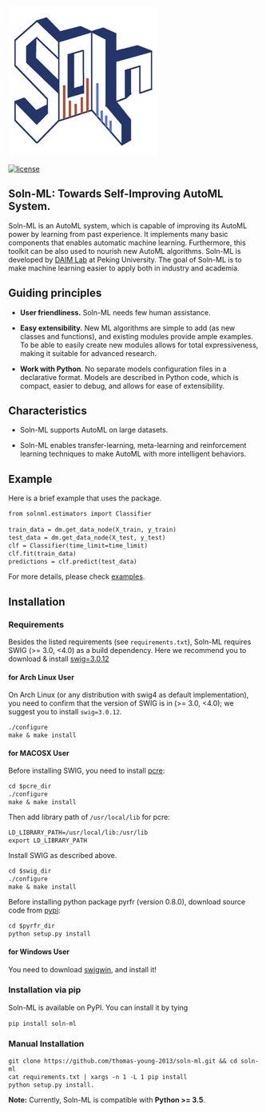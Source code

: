 ![](docs/logos/soln_ml_300.jpg)

[![license](https://img.shields.io/github/license/mashape/apistatus.svg?maxAge=2592000)](https://github.com/thomas-young-2013/automl-toolkit/blob/master/LICENSE)

## Soln-ML: Towards Self-Improving AutoML System.
Soln-ML is an AutoML system, which is capable of improving its AutoML power by learning from past experience.
It implements many basic components that enables automatic machine learning. 
Furthermore, this toolkit can be also used to nourish new AutoML algorithms.
Soln-ML is developed by <a href="http://net.pku.edu.cn/~cuibin/" target="_blank" rel="nofollow">DAIM Lab</a> at Peking University.
The goal of Soln-ML is to make machine learning easier to apply both in industry and academia.

## Guiding principles

- __User friendliness.__ Soln-ML needs few human assistance.

- __Easy extensibility.__ New ML algorithms are simple to add (as new classes and functions), and existing modules provide ample examples. To be able to easily create new modules allows for total expressiveness, making it suitable for advanced research.

- __Work with Python__. No separate models configuration files in a declarative format. Models are described in Python code, which is compact, easier to debug, and allows for ease of extensibility.

## Characteristics
- Soln-ML supports AutoML on large datasets.

- Soln-ML enables transfer-learning, meta-learning and reinforcement learning techniques to make AutoML with more intelligent behaviors.

## Example

Here is a brief example that uses the package.

```
from solnml.estimators import Classifier

train_data = dm.get_data_node(X_train, y_train)
test_data = dm.get_data_node(X_test, y_test)
clf = Classifier(time_limit=time_limit)
clf.fit(train_data)
predictions = clf.predict(test_data)
```

For more details, please check [examples](https://github.com/thomas-young-2013/automl-toolkit/tree/master/examples).

## Installation

### Requirements

Besides the listed requirements (see `requirements.txt`), Soln-ML requires SWIG (>= 3.0, <4.0) as a build dependency. 
Here we recommend you to download & install [swig=3.0.12](https://sourceforge.net/projects/swig/files/swig/swig-3.0.12/)

#### for Arch Linux User
On Arch Linux (or any distribution with swig4 as default implementation), you need to confirm that the version of SWIG is in (>= 3.0, <4.0); 
we suggest you to install `swig=3.0.12`.

```
./configure
make & make install
```

#### for MACOSX User
Before installing SWIG, you need to install [pcre](https://sourceforge.net/projects/pcre/files/pcre/8.44/):
```
cd $pcre_dir
./configure
make & make install
```

Then add library path of `/usr/local/lib` for pcre:
```
LD_LIBRARY_PATH=/usr/local/lib:/usr/lib
export LD_LIBRARY_PATH
```

Install SWIG as described above.
```
cd $swig_dir
./configure
make & make install
```

Before installing python package pyrfr (version 0.8.0), download source code from [pypi](https://pypi.org/project/pyrfr/#files):
```
cd $pyrfr_dir
python setup.py install
```

#### for Windows User
You need to download [swigwin](https://sourceforge.net/projects/swig/files/swigwin/swigwin-3.0.12/), and install it!

### Installation via pip

Soln-ML is available on PyPI. You can install it by tying

```pip install soln-ml```

### Manual Installation

```
git clone https://github.com/thomas-young-2013/soln-ml.git && cd soln-ml
cat requirements.txt | xargs -n 1 -L 1 pip install
python setup.py install.
```

**Note:** Currently, Soln-ML is compatible with **Python >= 3.5**.

